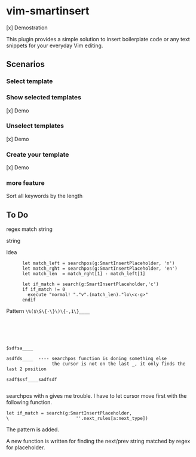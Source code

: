 
# vim-smartinsert

[x] Demostration

This plugin provides a simple solution to insert boilerplate code or
any text snippets for your everyday Vim editing. 

## Scenarios

### Select template



### Show selected templates

[x] Demo

### Unselect templates

[x] Demo

### Create your template

[x] Demo

### more feature

Sort all keywords by the length


## To Do

regex match string

string

Idea

```
      let match_left = searchpos(g:SmartInsertPlaceholder, 'n')
      let match_rght = searchpos(g:SmartInsertPlaceholder, 'en')
      let match_len  = match_rght[1] - match_left[1]

      let if_match = search(g:SmartInsertPlaceholder,'c')
      if if_match != 0
        execute "normal! "."v".(match_len)."lo\<c-g>"
      endif
```

Pattern `\%($\S\{-\}\)\{-,1\}____`


```





$sdfsa____

asdfds____  ---- searchpos function is doning something else
                 the cursor is not on the last _, it only finds the last 2 position

sadf$ssf____sadfsdf


```

searchpos with `n` gives me trouble.  I have to let cursor move first with
the following function.


```
let if_match = search(g:SmartInsertPlaceholder,
\                         ''.next_rules[a:next_type])
```

The pattern is added.  

A new function is written for finding the next/prev string matched by regex for
placeholder.  
